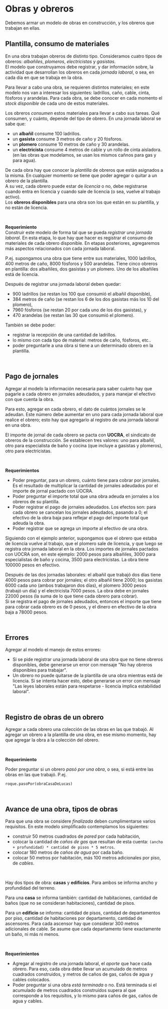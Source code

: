 # Obras y obreros
Debemos armar un modelo de obras en construcción, y los obreros que trabajan en ellas.


## Plantilla, consumo de materiales
En una obra trabajan obreros de distinto tipo. Consideramos cuatro tipos de obreros: _albañiles_, _plomeros_, _electricistas_ y _gasistas_.  
El modelo que construyamos debe registrar, y dar información sobre, la actividad que desarrollan los obreros en cada _jornada laboral_, o sea, en cada día en que se trabaja en la obra. 

Para llevar a cabo una obra, se requieren distintos materiales; en este modelo nos van a interesar los siguientes: ladrillos, caño, cable, cinta, fósforos y arandelas.
Para cada obra, se debe conocer en cada momento el _stock disponible_ de cada uno de estos materiales. 

Los obreros _consumen_ estos materiales para llevar a cabo sus tareas. Qué consumen, y cuánto, depende del tipo de obrero. En una jornada laboral se sabe que:
* un **albañil** consume 100 ladrillos.
* un **gasista** consume 3 metros de caño y 20 fósforos.
* un **plomero** consume 10 metros de caño y 30 arandelas.
* un **electricista** consume 4 metros de cable y un rollo de cinta aisladora.
(en las obras que modelamos, se usan los mismos cañnos para gas y para agua).

De cada obra hay que conocer la _plantilla_ de obreros que están asignados a la misma.
En cualquier momento se tiene que poder agregar o quitar a un obrero de la plantilla.   
A su vez, cada obrero puede estar de _licencia_ o no, debe registrarse cuando entra en licencia y cuando sale de licencia (o sea, vuelve al trabajo activo).  
Los **obreros disponibles** para una obra son los que están en su plantilla, y no están de licencia. 

<!---
Se deben considerar cuatro tipos de obreros: _albañiles_, _plomeros_, _electricistas_ y _gasistas_. En cada _jornada de trabajo_:
* un **albañil** _consume_ 100 ladrillos; su _aporte_ es levantar 3 metros cuadrados de pared.
* un **gasista** _consume_ 3 metros de caño y 20 fósforos, su _aporte_ es colocar 3 metros de caño de gas (es el caño que consumió).
* un **plomero** _consume_ 10 metros de caño y 30 arandelas, su _aporte_ es colocar 9 metros de caño de agua (son 9 de los 10 metros que consume; el resto es desperdicio).
* un **electricista** _consume_ 4 metros de cable y un rollo de cinta aisladora, su _aporte_ es colocar los 4 metros de cable.
--->
 
<br> 

**Requerimiento**  
Construir este modelo de forma tal que se pueda _registrar una jornada laboral_. 
En esta etapa, lo que hay que hacer es registrar el consumo de materiales de cada obrero disponible. En etapas posteriores, agregaremos más aspectos relacionados con cada jornada laboral.

P.ej. supongamos una obra que tiene entre sus materiales, 1000 ladrillos, 400 metros de caño, 8000 fósforos y 500 arandelas. Tiene cinco obreros en plantilla: dos albañiles, dos gasistas y un plomero. Uno de los albañiles está de licencia.

Después de registrar una jornada laboral deben quedar: 
* 900 ladrillos (se restan los 100 que consumió el albañil disponible), 
* 384 metros de caño (se restan los 6 de los dos gasistas más los 10 del plomero),
* 7960 fósforos (se restan 20 por cada uno de los dos gasistas), y
* 470 arandelas (se restan las 30 que consumió el plomero).

También se debe poder:
* registrar la recepción de una cantidad de ladrillos.
* lo mismo con cada tipo de material: metros de caño, fósforos, etc..
* poder preguntarle a una obra si tiene a un determinado obrero en la plantilla. 


<br>

## Pago de jornales
Agregar al modelo la información necesaria para saber cuánto hay que pagarle a cada obrero en jornales adeudados, y para manejar el efectivo con que cuenta la obra.

Para esto, agregar en cada obrero, el dato de cuántos jornales se le adeudan. Este número debe aumentar en uno para cada jornada laboral que realice el obrero; esto hay que agregarlo al registro de una jornada laboral en una obra.

El importe de jornal de cada obrero se pacta con **UOCRA**, el sindicato de obreros de la construcción. Se establecen tres valores: uno para albañil, otro para especialista de baño y cocina (que incluye a gasistas y plomeros), otro para electricistas.
 
<br> 

**Requerimientos**  
* Poder preguntar, para un obrero, cuánto tiene para cobrar por jornales. Es el resultado de multiplicar la cantidad de jornales adeudados por el importe de jornal pactado con UOCRA.
* Poder preguntar el importe total que una obra adeuda en jornales a los obreros de su plantilla.
* Poder registrar el pago de jornales adeudados. Los efectos son: para cada obrero se cancelan los jornales adeudados, pasando a 0; el efectivo de la obra baja para reflejar el pago del importe total que adeuda la obra.
* Poder registrar que se agrega un importe al efectivo de una obra.  

Siguiendo con el ejemplo anterior, supongamos que el obrero que estaba de licencia vuelve al trabajo, que el plomero sale de licencia, y que luego se registra otra jornada laboral en la obra. Los importes de jornales pactados con UOCRA son, en este ejemplo: 2000 pesos para albañiles, 3000 para especialistas de baño y cocina, 3500 para electricistas. La obra tiene 100000 pesos en efectivo.

Después de las dos jornadas laborales: el albañil que trabajó dos días tiene 4000 pesos para cobrar por jornales; el otro albañil tiene 2000; los gasistas 6000 cada uno (ambos trabajaron dos días), el plomero 3000 pesos (trabajó un día) y el electricista 7000 pesos. La obra debe en jornales 22000 pesos (la suma de lo que tiene cada obrero para cobrar).  
Si se registra el pago de jornales adeudados, entonces el importe que tiene para cobrar cada obrero es de 0 pesos, y el dinero en efectivo de la obra baja a 78000 pesos.     
  

<br>

## Errores
Agregar al modelo el manejo de estos errores:
* Si se pide registrar una jornada laboral de una obra que no tiene obreros disponibles, debe generarse un error con mensaje "No hay obreros disponibles para trabajar".
* Un obrero no puede quitarse de la plantilla de una obra mientras está de licencia. Si se intenta hacer esto, debe generarse un error con mensaje "Las leyes laborales están para respetarse - licencia implica estabilidad laboral". 

<br>

## Registro de obras de un obrero 
Agregar a cada obrero una colección de las obras en las que trabajó. Al agregar un obrero a la plantilla de una obra, en ese mismo momento, hay que agregar la obra a la colección del obrero. 

<br> 

**Requerimiento**  

Poder preguntar si un obrero _pasó por una obra_, o sea, si está entre las obras en las que trabajó. P.ej. 
```
roque.pasoPor(obraCasaDeLucas)
```

<br> 

## Avance de una obra, tipos de obras
Para que una obra se considere _finalizada_ deben cumplimentarse varios requisitos.
En este modelo simplificado contemplamos los siguientes:  
* construir 50 metros cuadrados de _pared_ por cada habitación, 
* colocar la cantidad de _caños de gas_ que resultan de esta cuenta: `(ancho + profundidad) * cantidad de pisos * 5 metros`.
* colocar 180 metros de _caños de agua_ por cada baño.
* colocar 50 metros por habitación, más 100 metros adicionales por piso, de _cables_.

<br> 

Hay dos tipos de obra: **casas** y **edificios**. Para ambos se informa ancho y profundidad del terreno. 

Para una **casa** se informa también: cantidad de habitaciones, cantidad de baños (que no se consideran habitaciones), cantidad de pisos.

Para un **edificio** se informa: cantidad de pisos, cantidad de departamentos por piso, cantidad de habitaciones por departamento, cantidad de ascensores. Para cada ascensor hay que considerar 300 metros adicionales de cable. Se asume que cada departamento tiene exactamente un baño, ni más ni menos.

<br> 

**Requerimientos**    
* Agregar al registro de una jornada laboral, el _aporte_ que hace cada obrero. Para eso, cada obra debe llevar un acumulado de metros cuadrados construidos, y metros de caños de gas, caños de agua y cables colocados.
* Poder preguntar si una obra _está terminada_ o no. Está terminada si el acumulado de metros cuadrados construidos supera al que corresponde a los requisitos, y lo mismo para caños de gas, caños de agua y cables.

<!---
Las obras tienen: 
* un conjunto de obreros que se registran para trabajar;
* una cantidad de metros de superficie a construir;

Además, no se pueden iniciar si no fueron habilitadas municipalmente, y no se pueden finalizar si no se completaron todas las tareas necesarias.

Mas allá del tipo de obra, cada obra al inicio define un presupuesto en pesos y una cantidad de materiales a consumir: _ladrillos_, _cables_ (en metros), _cañosDeAgua_ (en metros), _cañosDeGas_ (en metros).
Cada trabajador informa a la obra de su trabajo realizado y esta actualiza su avance.
La obra tiene que poder informar si está finalizada, esto sucede cuando se terminaron de utilizar todos los materiales.

Se calcula que por m2 de superficie a construir se necesitan:

- 500 ladrillos, 5 metros de caños de agua, 2 metros de caños de gas y 8 metros de cables.

Al inicio de una jornal, verifica si faltan materiales por consumir y llama a los obreros registrados para que trabajen la jornada de trabajo. Cuando el obrero finaliza su jornada, debe avisarle a la obra del avance. Lo consumido por cada obrero fue especificado en el apartado anterior.

Tenemos dos tipos de obras:
### casas
Pueden ser construcciones de hasta 3 pisos, deben poder definirse la cantidad de habitaciones, baños y lugares comunes.
Si la casa tiene más de una planta, debe sumar un 20% de cada material por planta.
Si tiene cochera, sumar otro 10% a cada material.

### edificios
Tienen 4 pisos o más, ademas se tiene que poder definir cuántos departamentos hay por piso.
Los edificios además tienen que indicar la cantidad de ascensores, por ascensor se calcula 3000 metros de _cable_.
Un edificio puede tener cochera subterránea de varios niveles. Por cada nivel se agregan:

- 5000 ladrillos, 100 metros de caños de agua y 200 metros de cables.


# Liquidacion de sueldos y Sindicatos
Las obras liquidan el sueldo quincenalmente a todos los obreros, consultando a cada obreros cuando se le debe liquidar.

Los obreros saben cuantos jornales tienen pendientes de cobrar. El precio por jornal está definido por el sindicado (UOCRA). Los obreros deben guardar un registro de los días trabajados en la última quincena.
Además deben guardar un registro de las obras en las que trabajó

Los _sindicatos_ tienen una nomina de empleados registrados. Tambien saben el precio por jornal de los albaniles, el precio por ahora de cada especialidad:

_albañil_ : 300
_plomero_ : 800
_electricista_ : 1000
_gasista_ : 1300

## UOCRA Presente
Cada el sindicato visita la obra para verificar que todos los obreros esten en blanco y todos esten usando los elementos de seguridad correspondientes.

Para evitar suspensiones la obra toma algunas medidas:

- cuando un obrero se registra para trabajar en una obra, se verifica con el sindicato que el obrero en cuestion esté en sus registros.

- antes del inicio de la jornada laboral, se verifica que cada obrero esté utilizando los elementos de seguridad. Esta verificación se realiza preguntandole al obrero.

- Cada obra debe poder _informar_ la nómina de obreros trabajando en ella su número de afiliado a UOCRA.

## Enfermedad
Un obrero puede declarse enfermo, en esos casos no debe ser llamado a trabajar.
--->